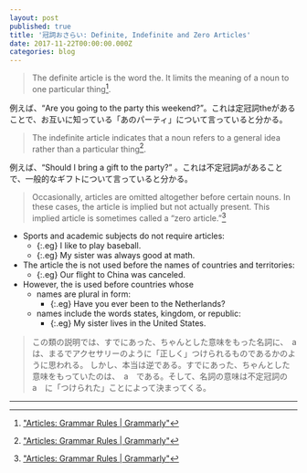 ```yaml
---
layout: post
published: true
title: '冠詞おさらい: Definite, Indefinite and Zero Articles'
date: 2017-11-22T00:00:00.000Z
categories: blog
---
```



> The definite article is the word the. It limits the meaning of a noun to one particular thing[^1].

例えば、“Are you going to the party this weekend?”。これは定冠詞theがあることで、お互いに知っている「あのパーティ」について言っていると分かる。

> The indefinite article indicates that a noun refers to a general idea rather than a 
particular thing[^1]. 

例えば、“Should I bring a gift to the party?” 。これは不定冠詞aがあることで、一般的なギフトについて言っていると分かる。

> Occasionally, articles are omitted altogether before certain nouns. In these cases, the article is implied but not actually present. This implied article is sometimes called a “zero article.”[^1]

+ Sports and academic subjects do not require articles:
    + {:.eg} I like to play baseball.
    + {:.eg} My sister was always good at math.
+ The article the is not used before the names of countries and territories:
    + {:.eg} Our flight to China was canceled.
+ However, the is used before countries whose
    + names are plural in form:
        + {:.eg} Have you ever been to the Netherlands?
    + names include the words states, kingdom, or republic:
        + {:.eg} My sister lives in the United States.


> この類の説明では、すでにあった、ちゃんとした意味をもった名詞に、　a　は、まるでアクセサリーのように「正しく」つけられるものであるかのように思われる。
>しかし、本当は逆である。すでにあった、ちゃんとした意味をもっていたのは、　a　である。そして、名詞の意味は不定冠詞の　a　に「つけられた」ことによって決まってくる。


---
[^1]: ["Articles: Grammar Rules \| Grammarly"](https://www.grammarly.com/blog/articles/)
[^2]: ["なぜ英語では、数や冠詞の概念が重要なのでしょうか？ \| 教えて!goo"](https://oshiete.goo.ne.jp/qa/9582457.html)

